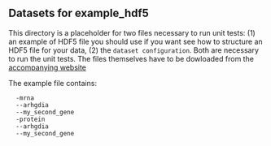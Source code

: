 ## Datasets for example_hdf5

This directory is a placeholder for two files necessary to run unit tests: (1) an example of HDF5 file you should use if you want see how to structure an HDF5 file for your data, (2) the `dataset configuration`. Both are necessary to run the unit tests. The files themselves have to be dowloaded from the [accompanying website](http://dypfish.org)

The example file contains:
```
  -mrna
  --arhgdia
  --my_second_gene
  -protein
  --arhgdia
  --my_second_gene
```

